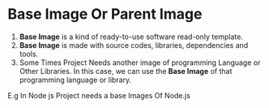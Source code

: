 
# Base Image Or Parent Image

1. **Base Image** is a kind of ready-to-use software read-only template.
2. **Base Image** is made with source codes, libraries, dependencies and tools.
3. Some Times Project Needs another image of programming Language or Other Libraries. In this case, we can use the **Base Image** of that programming language or library.

E.g In Node js Project needs a base Images Of Node.js
